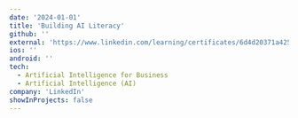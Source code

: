 ```yaml
---
date: '2024-01-01'
title: 'Building AI Literacy'
github: ''
external: 'https://www.linkedin.com/learning/certificates/6d4d20371a4253231592adea8b65198a0a39ba52eaa559b04b2e83e2df887b91?lipi=urn%3Ali%3Apage%3Ad_flagship3_profile_view_base_certifications_details%3B%2Fc27Qeb8TzWA6GfE%2Fp7qnw%3D%3D'
ios: ''
android: ''
tech:
  - Artificial Intelligence for Business
  - Artificial Intelligence (AI)
company: 'LinkedIn'
showInProjects: false
---
```



